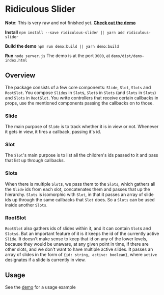 # Ridiculous Slider
**Note:** This is very raw and not finished yet.
[**Check out the demo**](https://spti.github.io/ridiculous-slider/demo/dist/demo-index.html)

**Install**
`npm install --save ridiculous-slider || yarn add ridiculous-slider`

**Build the demo**
`npm run demo:build || yarn demo:build`

**Run**
`node server.js`
The demo is at the port `3000`, at `demo/dist/demo-index.html`

## Overview
The package consists of a few core components: `Slide`, `Slot`, `Slots` and `RootSlot`. You compose `Slides` in `Slot`s, `Slot`s in `Slots` (and `Slots` in `Slots`) and `Slots` in `RootSlot`. You write controllers that receive certain callbacks in props, use the mentioned components passing the callbacks on to those.

### Slide
The main purpose of `Slide` is to track whether it is in view or not. Whenever it gets in view, it fires a callback, passing it's id.

### Slot
The `Slot`'s main purpose is to list all the children's ids passed to it and pass that list up through callbacks.

### Slots
When there is multiple `Slot`s, we pass them to the `Slots`, which gathers all the `Slide` ids from each slot, concatenates them and passes that up the hierarchy. `Slots` is isomorphic with `Slot`, in that it passes an array of slide ids up through the same callbacks that `Slot` does. So a `Slots` can be used inside another `Slots`.

### RootSlot
`RootSlot` also gathers ids of slides within it, and it can contain `Slot`s and `Slots`s. But an important feature of it is it keeps the id of the currently active `Slide`. It doesn't make sense to keep that id on any of the lower levels, because they would be unaware, at any given point in time, if there are other slots, and we don't want to have multiple active slides.
It passes an array of slides in the form of `{id: string, active: boolean}`, where `active` designates if a slide is currently in view.

## Usage
See the [demo](https://github.com/spti/ridiculous-slider/blob/master/demo/src/demo-components.js) for a usage example
